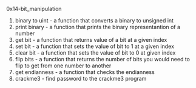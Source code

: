 0x14-bit_manipulation 

1. binary to uint - a function that converts a binary to unsigned int
2. print binary - a function that prints the binary representantion of a number
3. get bit - a function that returns value of a bit at a given index
4. set bit - a function that sets the value of bit to 1 at a given index
5. clear bit - a function that sets the value of bit to 0 at given index
6. flip bits - a function that returns the number of bits you would need to flip to get from one number to another
7. get endianness - a function that checks the endianness
8. crackme3 - find password to the crackme3 program
